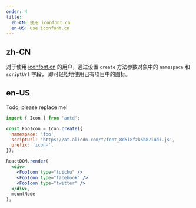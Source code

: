 ```yaml
---
order: 4
title:
  zh-CN: 使用 iconfont.cn
  en-US: Use iconfont.cn
---
```


## zh-CN

对于使用 [iconfont.cn](http://iconfont.cn/) 的用户，通过设置 `create` 方法参数对象中的 `namespace` 和 `scriptUrl` 字段， 即可轻松地使用已有项目中的图标。

## en-US

Todo, please replace me!

````jsx
import { Icon } from 'antd';

const FooIcon = Icon.create({
  namespace: 'foo',
  scriptUrl: 'https://at.alicdn.com/t/font_8d5l8fzk5b87iudi.js',
  prefix: 'icon-',
});

ReactDOM.render(
  <div>
    <FooIcon type="tuichu" />
    <FooIcon type="facebook" />
    <FooIcon type="twitter" />
  </div>,
  mountNode
);
````
